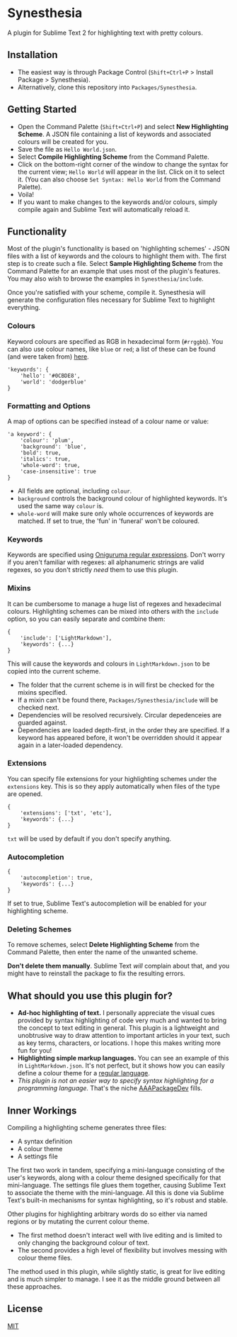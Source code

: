 Synesthesia
===========

A plugin for Sublime Text 2 for highlighting text with pretty colours.

Installation
------------

- The easiest way is through Package Control (`Shift+Ctrl+P` > Install Package > Synesthesia).
- Alternatively, clone this repository into `Packages/Synesthesia`.

Getting Started
---------------

- Open the Command Palette (`Shift+Ctrl+P`) and select **New Highlighting Scheme**. A JSON file containing a list of keywords and associated colours will be created for you.
- Save the file as `Hello World.json`.
- Select **Compile Highlighting Scheme** from the Command Palette.
- Click on the bottom-right corner of the window to change the syntax for the current view; `Hello World` will appear in the list. Click on it to select it. (You can also choose `Set Syntax: Hello World` from the Command Palette).
- Voila!
- If you want to make changes to the keywords and/or colours, simply compile again and Sublime Text will automatically reload it.

Functionality
-------------

Most of the plugin's functionality is based on 'highlighting schemes' - JSON files with a list of keywords and the colours to highlight them with. The first step is to create such a file. Select **Sample Highlighting Scheme** from the Command Palette for an example that uses most of the plugin's features. You may also wish to browse the examples in `Synesthesia/include`.

Once you're satisfied with your scheme, compile it. Synesthesia will generate the configuration files necessary for Sublime Text to highlight everything.

### Colours

Keyword colours are specified as RGB in hexadecimal form (`#rrggbb`). You can also use colour names, like `blue` or `red`; a list of these can be found (and were taken from) [here](http://en.wikipedia.org/wiki/Web_colours#X11_color_names).

	'keywords': {
		'hello': '#0CBDE8',
		'world': 'dodgerblue'
	}

### Formatting and Options

A map of options can be specified instead of a colour name or value:

	'a keyword': {
		'colour': 'plum',
		'background': 'blue',
		'bold': true,
		'italics': true,
		'whole-word': true,
		'case-insensitive': true
	}

- All fields are optional, including `colour`.
- `background` controls the background colour of highlighted keywords. It's used the same way `colour` is.
- `whole-word` will make sure only whole occurrences of keywords are matched. If set to true, the 'fun' in 'funeral' won't be coloured.

### Keywords

Keywords are specified using [Oniguruma regular expressions](http://manual.macromates.com/en/regular_expressions). Don't worry if you aren't familiar with regexes: all alphanumeric strings are valid regexes, so you don't strictly *need* them to use this plugin.

### Mixins

It can be cumbersome to manage a huge list of regexes and hexadecimal colours. Highlighting schemes can be mixed into others with the `include` option, so you can easily separate and combine them:

	{
		'include': ['LightMarkdown'],
		'keywords': {...}
	}

This will cause the keywords and colours in `LightMarkdown.json` to be copied into the current scheme.

- The folder that the current scheme is in will first be checked for the mixins specified.
- If a mixin can't be found there, `Packages/Synesthesia/include` will be checked next.
- Dependencies will be resolved recursively. Circular depedenceies are guarded against.
- Dependencies are loaded depth-first, in the order they are specified. If a keyword has appeared before, it won't be overridden should it appear again in a later-loaded dependency.

### Extensions

You can specify file extensions for your highlighting schemes under the `extensions` key. This is so they apply automatically when files of the type are opened.

	{
		'extensions': ['txt', 'etc'],
		'keywords': {...}
	}

`txt` will be used by default if you don't specify anything.

### Autocompletion

	{
		'autocompletion': true,
		'keywords': {...}
	}

If set to true, Sublime Text's autocompletion will be enabled for your highlighting scheme.

### Deleting Schemes

To remove schemes, select **Delete Highlighting Scheme** from the Command Palette, then enter the name of the unwanted scheme.

**Don't delete them manually**. Sublime Text *will* complain about that, and you might have to reinstall the package to fix the resulting errors.

What should you use this plugin for?
------------------------------------

- **Ad-hoc highlighting of text.** I personally appreciate the visual cues provided by syntax highlighting of code very much and wanted to bring the concept to text editing in general. This plugin is a lightweight and unobtrusive way to draw attention to important articles in your text, such as key terms, characters, or locations. I hope this makes writing more fun for you!
- **Highlighting simple markup languages.** You can see an example of this in `LightMarkdown.json`. It's not perfect, but it shows how you can easily define a colour theme for a [regular language](http://en.wikipedia.org/wiki/Chomsky_hierarchy).
- *This plugin is not an easier way to specify syntax highlighting for a programming language.* That's the niche [AAAPackageDev](https://github.com/SublimeText/AAAPackageDev) fills.

Inner Workings
--------------

Compiling a highlighting scheme generates three files:

- A syntax definition
- A colour theme
- A settings file

The first two work in tandem, specifying a mini-language consisting of the user's keywords, along with a colour theme designed specifically for that mini-language. The settings file glues them together, causing Sublime Text to associate the theme with the mini-language. All this is done via Sublime Text's built-in mechanisms for syntax highlighting, so it's robust and stable.

Other plugins for highlighting arbitrary words do so either via named regions or by mutating the current colour theme.

- The first method doesn't interact well with live editing and is limited to only changing the background colour of text.
- The second provides a high level of flexibility but involves messing with colour theme files.

The method used in this plugin, while slightly static, is great for live editing and is much simpler to manage. I see it as the middle ground between all these approaches.

License
--------

[MIT](http://opensource.org/licenses/MIT)
